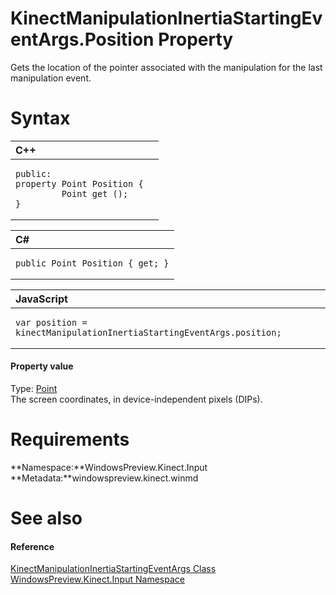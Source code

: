 KinectManipulationInertiaStartingEventArgs.Position Property  
============================================================  

Gets the location of the pointer associated with the manipulation for the last manipulation event. <span id="syntaxSection"></span>

Syntax  
======  

<table>
<colgroup>
<col width="100%" />
</colgroup>
<thead>
<tr class="header">
<th align="left">C++</th>
</tr>
</thead>
<tbody>
<tr class="odd">
<td align="left"><pre><code>public:  
property Point Position {  
         Point get ();  
}</code></pre></td>
</tr>
</tbody>
</table>

<table>
<colgroup>
<col width="100%" />
</colgroup>
<thead>
<tr class="header">
<th align="left">C#</th>
</tr>
</thead>
<tbody>
<tr class="odd">
<td align="left"><pre><code>public Point Position { get; }</code></pre></td>
</tr>
</tbody>
</table>

<table>
<colgroup>
<col width="100%" />
</colgroup>
<thead>
<tr class="header">
<th align="left">JavaScript</th>
</tr>
</thead>
<tbody>
<tr class="odd">
<td align="left"><pre><code>var position = kinectManipulationInertiaStartingEventArgs.position;</code></pre></td>
</tr>
</tbody>
</table>

<span id="ID4ER"></span>
#### Property value  

Type: [Point](http://msdn.microsoft.com/en-us/library/windows.foundation.point.aspx)  
The screen coordinates, in device-independent pixels (DIPs).  

<span id="requirements"></span>

Requirements  
============  

**Namespace:**WindowsPreview.Kinect.Input  
**Metadata:**windowspreview.kinect.winmd  

<span id="ID4E3"></span>

See also  
========  

<span id="ID4E5"></span>
#### Reference  

[KinectManipulationInertiaStartingEventArgs Class](../../KinectManipulationInerti.md)  
 [WindowsPreview.Kinect.Input Namespace](../../../Kinect.Input.md)  



<!--Please do not edit the data in the comment block below.-->
<!--
TOCTitle : Position Property
RLTitle : KinectManipulationInertiaStartingEventArgs.Position Property
KeywordK : Position property
KeywordK : KinectManipulationInertiaStartingEventArgs.Position property
KeywordF : WindowsPreview.Kinect.Input.KinectManipulationInertiaStartingEventArgs.Position
KeywordF : KinectManipulationInertiaStartingEventArgs.Position
KeywordF : Position
KeywordF : WindowsPreview.Kinect.Input.KinectManipulationInertiaStartingEventArgs.Position
KeywordA : P:WindowsPreview.Kinect.Input.KinectManipulationInertiaStartingEventArgs.Position
AssetID : P:WindowsPreview.Kinect.Input.KinectManipulationInertiaStartingEventArgs.Position
Locale : en-us
CommunityContent : 1
APIType : Managed
APILocation : windowspreview.kinect.winmd
APIName : WindowsPreview.Kinect.Input.KinectManipulationInertiaStartingEventArgs.Position
TargetOS : Windows
TopicType : kbSyntax
DevLang : VB
DevLang : CSharp
DevLang : JavaScript
DevLang : C++
DocSet : K4Wv2
ProjType : K4Wv2Proj
Technology : Kinect for Windows
Product : Kinect for Windows SDK v2
productversion : 20
-->
